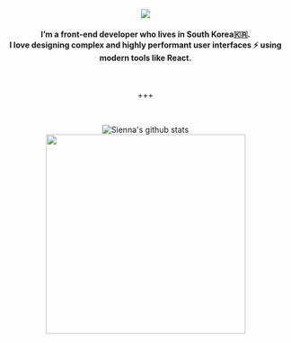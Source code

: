 <div align="center">
  <img src="https://capsule-render.vercel.app/api?type=waving&color=gradient&height=200&section=header&text=I'm%20Sienna&fontSize=90" />
 
<h4>
I’m a front-end developer who lives in South Korea🇰🇷.
<br />
I love designing complex and highly performant user interfaces ⚡ using modern tools like React.
</h4>

<br />

+++

<br />

![Sienna's github stats](https://github-readme-stats.vercel.app/api?username=sienna0715&show_icons=true&theme=nord)
<img src="https://github-readme-stats.vercel.app/api/top-langs/?username=sienna0715&layout=compact&theme=nord" width="355" />

<!--
   <h3>📚 Tech Stack 📚</h3>
	<img src="https://img.shields.io/badge/HTML5-E34F26?style=flat&logo=HTML5&logoColor=white" />
	<img src="https://img.shields.io/badge/CSS3-1572B6?style=flat&logo=CSS3&logoColor=white" />
  <img src="https://img.shields.io/badge/JavaScript-F7DF1E?style=flat&logo=JavaScript&logoColor=white" />
  <img src="https://img.shields.io/badge/React-61DAFB?style=flat&logo=React&logoColor=white" /> <br />
  <img src="https://img.shields.io/badge/React Router-CA4245?style=flat&logo=React Router&logoColor=white" />
  <img src="https://img.shields.io/badge/Redux-764ABC?style=flat&logo=Redux&logoColor=white" />
  <img src="https://img.shields.io/badge/Webpack-8DD6F9?style=flat&logo=Webpack&logoColor=white" /> <br />
  <img src="https://img.shields.io/badge/npm-CB3837?style=flat&logo=npm&logoColor=white" />
  <img src="https://img.shields.io/badge/Prettier-F7B93E?style=flat&logo=Prettier&logoColor=white" />
  <img src="https://img.shields.io/badge/styled-components-DB7093?style=flat&logo=styled-components&logoColor=white" />
-->
</div>
